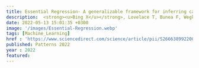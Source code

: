 ```yaml
---
title: Essential Regression- A generalizable framework for inferring causal latent factors from multi-omic datasets
description:  <strong><u>Bing X</u></strong>, Lovelace T, Bunea F, Wegkamp M, Kasturi S.P, Singh H✝, Benos P.V✝, <strong><u>Das J✝</u></strong>
date: 2022-05-13 15:01:35 +0300
image: '/images/Essential-Regression.webp'
tags: [Machine_Learning]
href : 'https://www.sciencedirect.com/science/article/pii/S2666389922000538'
published: Patterns 2022
year : 2022
featured: 
---
```

